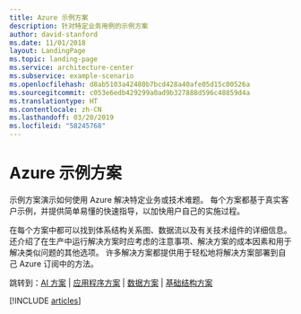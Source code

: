 ```yaml
---
title: Azure 示例方案
description: 针对特定业务用例的示例方案
author: david-stanford
ms.date: 11/01/2018
layout: LandingPage
ms.topic: landing-page
ms.service: architecture-center
ms.subservice: example-scenario
ms.openlocfilehash: d8ab5103a42480b7bcd428a40afe05d15c00526a
ms.sourcegitcommit: c053e6edb429299a0ad9b327888d596c48859d4a
ms.translationtype: HT
ms.contentlocale: zh-CN
ms.lasthandoff: 03/20/2019
ms.locfileid: "58245768"
---
```

# <a name="azure-example-scenarios"></a>Azure 示例方案

示例方案演示如何使用 Azure 解决特定业务或技术难题。 每个方案都基于真实客户示例，并提供简单易懂的快速指导，以加快用户自己的实施过程。

在每个方案中都可以找到体系结构关系图、数据流以及有关技术组件的详细信息。 还介绍了在生产中运行解决方案时应考虑的注意事项、解决方案的成本因素和用于解决类似问题的其他选项。 许多解决方案都提供用于轻松地将解决方案部署到自己 Azure 订阅中的方法。

跳转到：[AI 方案](#ai-scenarios) | [应用程序方案](#application-scenarios) | [数据方案](#data-scenarios) | [基础结构方案](#infrastructure-scenarios)

[!INCLUDE [articles](../../includes/scenario_articles-experimental.md)]